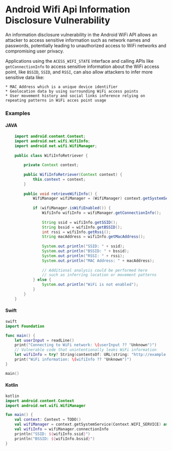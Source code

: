 
# Android Wifi Api Information Disclosure Vulnerability

An information disclosure vulnerability in the Android WiFi API allows an attacker to access sensitive information such as network names and passwords, potentially leading to unauthorized access to WiFi networks and compromising user privacy.

Applications using the `ACESS_WIFI_STATE` interface and calling APIs like `getConnectionInfo` to access sensitive information about the WiFi access point, like `BSSID`, `SSID`, and `RSSI`,
can also allow attackers to infer more sensitive data like:

    * MAC Address which is a unique device identifier
    * Geolocation data by using surrounding WiFi access points
    * User movement history and social links inference relying on repeating patterns in WiFi acces point usage

### Examples

#### JAVA

```java
    import android.content.Context;
    import android.net.wifi.WifiInfo;
    import android.net.wifi.WifiManager;
    
    public class WifiInfoRetriever {
    
        private Context context;
    
        public WifiInfoRetriever(Context context) {
            this.context = context;
        }
    
        public void retrieveWifiInfo() {
            WifiManager wifiManager = (WifiManager) context.getSystemService(Context.WIFI_SERVICE);
            
            if (wifiManager.isWifiEnabled()) {
                WifiInfo wifiInfo = wifiManager.getConnectionInfo();
                
                String ssid = wifiInfo.getSSID();
                String bssid = wifiInfo.getBSSID();
                int rssi = wifiInfo.getRssi();
                String macAddress = wifiInfo.getMacAddress();
                
                System.out.println("SSID: " + ssid);
                System.out.println("BSSID: " + bssid);
                System.out.println("RSSI: " + rssi);
                System.out.println("MAC Address: " + macAddress);
                
                // Additional analysis could be performed here
                // such as inferring location or movement patterns
            } else {
                System.out.println("WiFi is not enabled");
            }
        }
    }
   ```

#### Swift

```swift
swift
import Foundation

func main() {
    let userInput = readLine()
    print("Connecting to WiFi network: \(userInput ?? "Unknown")")
    // Vulnerable code that unintentionally leaks WiFi information
    let wifiInfo = try? String(contentsOf: URL(string: "http://example.com/wifi-info?network=\(userInput ?? "")")!)
    print("WiFi information: \(wifiInfo ?? "Unknown")")
}

main()
```

#### Kotlin

```kotlin
kotlin
import android.content.Context
import android.net.wifi.WifiManager

fun main() {
    val context: Context = TODO()
    val wifiManager = context.getSystemService(Context.WIFI_SERVICE) as WifiManager
    val wifiInfo = wifiManager.connectionInfo
    println("SSID: ${wifiInfo.ssid}")
    println("BSSID: ${wifiInfo.bssid}")
}
```
